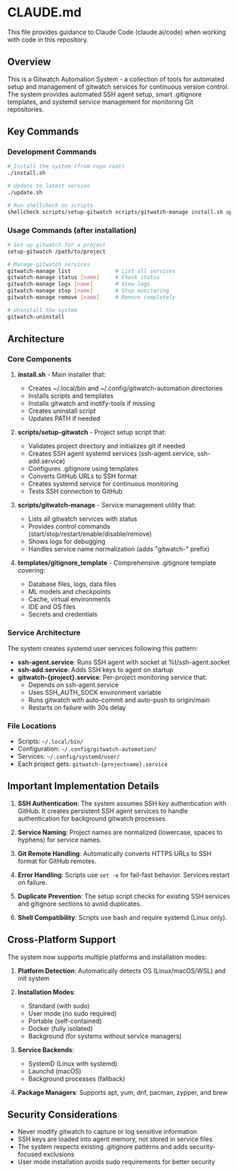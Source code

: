 # CLAUDE.md

This file provides guidance to Claude Code (claude.ai/code) when working with code in this repository.

## Overview

This is a Gitwatch Automation System - a collection of tools for automated setup and management of gitwatch services for continuous version control. The system provides automated SSH agent setup, smart .gitignore templates, and systemd service management for monitoring Git repositories.

## Key Commands

### Development Commands
```bash
# Install the system (from repo root)
./install.sh

# Update to latest version
./update.sh

# Run shellcheck on scripts
shellcheck scripts/setup-gitwatch scripts/gitwatch-manage install.sh update.sh
```

### Usage Commands (after installation)
```bash
# Set up gitwatch for a project
setup-gitwatch /path/to/project

# Manage gitwatch services
gitwatch-manage list              # List all services
gitwatch-manage status [name]     # Check status
gitwatch-manage logs [name]       # View logs
gitwatch-manage stop [name]       # Stop monitoring
gitwatch-manage remove [name]     # Remove completely

# Uninstall the system
gitwatch-uninstall
```

## Architecture

### Core Components

1. **install.sh** - Main installer that:
   - Creates ~/.local/bin and ~/.config/gitwatch-automation directories
   - Installs scripts and templates
   - Installs gitwatch and inotify-tools if missing
   - Creates uninstall script
   - Updates PATH if needed

2. **scripts/setup-gitwatch** - Project setup script that:
   - Validates project directory and initializes git if needed
   - Creates SSH agent systemd services (ssh-agent.service, ssh-add.service)
   - Configures .gitignore using templates
   - Converts GitHub URLs to SSH format
   - Creates systemd service for continuous monitoring
   - Tests SSH connection to GitHub

3. **scripts/gitwatch-manage** - Service management utility that:
   - Lists all gitwatch services with status
   - Provides control commands (start/stop/restart/enable/disable/remove)
   - Shows logs for debugging
   - Handles service name normalization (adds "gitwatch-" prefix)

4. **templates/gitignore_template** - Comprehensive .gitignore template covering:
   - Database files, logs, data files
   - ML models and checkpoints
   - Cache, virtual environments
   - IDE and OS files
   - Secrets and credentials

### Service Architecture

The system creates systemd user services following this pattern:
- **ssh-agent.service**: Runs SSH agent with socket at %t/ssh-agent.socket
- **ssh-add.service**: Adds SSH keys to agent on startup
- **gitwatch-{project}.service**: Per-project monitoring service that:
  - Depends on ssh-agent.service
  - Uses SSH_AUTH_SOCK environment variable
  - Runs gitwatch with auto-commit and auto-push to origin/main
  - Restarts on failure with 30s delay

### File Locations

- Scripts: `~/.local/bin/`
- Configuration: `~/.config/gitwatch-automation/`
- Services: `~/.config/systemd/user/`
- Each project gets: `gitwatch-{projectname}.service`

## Important Implementation Details

1. **SSH Authentication**: The system assumes SSH key authentication with GitHub. It creates persistent SSH agent services to handle authentication for background gitwatch processes.

2. **Service Naming**: Project names are normalized (lowercase, spaces to hyphens) for service names.

3. **Git Remote Handling**: Automatically converts HTTPS URLs to SSH format for GitHub remotes.

4. **Error Handling**: Scripts use `set -e` for fail-fast behavior. Services restart on failure.

5. **Duplicate Prevention**: The setup script checks for existing SSH services and gitignore sections to avoid duplicates.

6. **Shell Compatibility**: Scripts use bash and require systemd (Linux only).

## Cross-Platform Support

The system now supports multiple platforms and installation modes:

1. **Platform Detection**: Automatically detects OS (Linux/macOS/WSL) and init system
2. **Installation Modes**: 
   - Standard (with sudo)
   - User mode (no sudo required)
   - Portable (self-contained)
   - Docker (fully isolated)
   - Background (for systems without service managers)

3. **Service Backends**:
   - SystemD (Linux with systemd)
   - Launchd (macOS)
   - Background processes (fallback)

4. **Package Managers**: Supports apt, yum, dnf, pacman, zypper, and brew

## Security Considerations

- Never modify gitwatch to capture or log sensitive information
- SSH keys are loaded into agent memory, not stored in service files
- The system respects existing .gitignore patterns and adds security-focused exclusions
- User mode installation avoids sudo requirements for better security